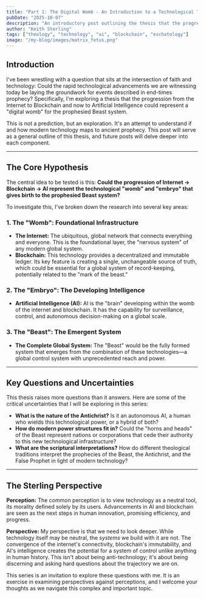 ```yaml
---
title: "Part 1: The Digital Womb - An Introduction to a Technological Thesis"
pubDate: "2025-10-07"
description: "An introductory post outlining the thesis that the progression of Internet -> Blockchain -> AI may be creating the technological framework for the prophesied Beast system."
author: "Keith Sterling"
tags: ["theology", "technology", "ai", "blockchain", "eschatology"]
image: "/my-blog/images/matrix_fetus.png"
---
```


## Introduction

I've been wrestling with a question that sits at the intersection of faith and technology: Could the rapid technological advancements we are witnessing today be laying the groundwork for events described in end-times prophecy? Specifically, I'm exploring a thesis that the progression from the Internet to Blockchain and now to Artificial Intelligence could represent a "digital womb" for the prophesied Beast system.

This is not a prediction, but an exploration. It's an attempt to understand if and how modern technology maps to ancient prophecy. This post will serve as a general outline of this thesis, and future posts will delve deeper into each component.

---

## The Core Hypothesis

The central idea to be tested is this: **Could the progression of Internet → Blockchain → AI represent the technological "womb" and "embryo" that gives birth to the prophesied Beast system?**

To investigate this, I've broken down the research into several key areas:

### 1. The "Womb": Foundational Infrastructure

*   **The Internet:** The ubiquitous, global network that connects everything and everyone. This is the foundational layer, the "nervous system" of any modern global system.
*   **Blockchain:** This technology provides a decentralized and immutable ledger. Its key feature is creating a single, unchangeable source of truth, which could be essential for a global system of record-keeping, potentially related to the "mark of the beast."

### 2. The "Embryo": The Developing Intelligence

*   **Artificial Intelligence (AI):** AI is the "brain" developing within the womb of the internet and blockchain. It has the capability for surveillance, control, and autonomous decision-making on a global scale.

### 3. The "Beast": The Emergent System

*   **The Complete Global System:** The "Beast" would be the fully formed system that emerges from the combination of these technologies—a global control system with unprecedented reach and power.

---

## Key Questions and Uncertainties

This thesis raises more questions than it answers. Here are some of the critical uncertainties that I will be exploring in this series:

*   **What is the nature of the Antichrist?** Is it an autonomous AI, a human who wields this technological power, or a hybrid of both?
*   **How do modern power structures fit in?** Could the "horns and heads" of the Beast represent nations or corporations that cede their authority to this new technological infrastructure?
*   **What are the scriptural interpretations?** How do different theological traditions interpret the prophecies of the Beast, the Antichrist, and the False Prophet in light of modern technology?

---

## The Sterling Perspective

**Perception:** The common perception is to view technology as a neutral tool, its morality defined solely by its users. Advancements in AI and blockchain are seen as the next steps in human innovation, promising efficiency, and progress.

**Perspective:** My perspective is that we need to look deeper. While technology itself may be neutral, the *systems* we build with it are not. The convergence of the internet's connectivity, blockchain's immutability, and AI's intelligence creates the potential for a system of control unlike anything in human history. This isn't about being anti-technology; it's about being discerning and asking hard questions about the trajectory we are on.

This series is an invitation to explore these questions with me. It is an exercise in examining perspectives against perceptions, and I welcome your thoughts as we navigate this complex and important topic.
